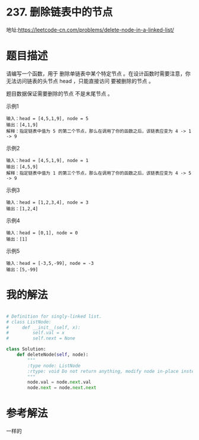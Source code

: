# 237. 删除链表中的节点
地址:https://leetcode-cn.com/problems/delete-node-in-a-linked-list/

# 题目描述
请编写一个函数，用于 删除单链表中某个特定节点 。在设计函数时需要注意，你无法访问链表的头节点 head ，只能直接访问 要被删除的节点 。

题目数据保证需要删除的节点 不是末尾节点 。

示例1
```
输入：head = [4,5,1,9], node = 5
输出：[4,1,9]
解释：指定链表中值为 5 的第二个节点，那么在调用了你的函数之后，该链表应变为 4 -> 1 -> 9
```


示例2
```
输入：head = [4,5,1,9], node = 1
输出：[4,5,9]
解释：指定链表中值为 1 的第三个节点，那么在调用了你的函数之后，该链表应变为 4 -> 5 -> 9

```


示例3
```
输入：head = [1,2,3,4], node = 3
输出：[1,2,4]

```


示例4
```
输入：head = [0,1], node = 0
输出：[1]

```

示例5
```
输入：head = [-3,5,-99], node = -3
输出：[5,-99]

```

# 我的解法
```python

# Definition for singly-linked list.
# class ListNode:
#     def __init__(self, x):
#         self.val = x
#         self.next = None

class Solution:
    def deleteNode(self, node):
        """
        :type node: ListNode
        :rtype: void Do not return anything, modify node in-place instead.
        """
        node.val = node.next.val
        node.next = node.next.next


```


# 参考解法
一样的
